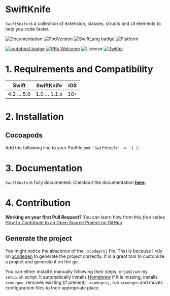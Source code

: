 # SwiftKnife

`SwiftKnife` is a collection of extension, classes, structs and UI elements to help you code faster.

![Documentation](https://theinkedengineer.github.io/SwiftKnife/docs/1.x/badge.svg)
![PodVersion](https://img.shields.io/cocoapods/v/SwiftKnife.svg)
![SwiftLang badge](https://img.shields.io/badge/language-Swift%205.0-orange.svg)
![Platform](https://img.shields.io/cocoapods/p/SwiftKnife.svg)

[![codebeat badge](https://codebeat.co/badges/93a3c652-416d-40fc-835e-3d53b945e1d1)](https://codebeat.co/projects/github-com-theinkedengineer-swiftknife-master)
[![PRs Welcome](https://img.shields.io/badge/PRs-welcome-brightgreen.svg?style=flat-square)](http://makeapullrequest.com)
![License](https://img.shields.io/github/license/theinkedengineer/SwiftKnife.svg)
[![Twitter](https://img.shields.io/twitter/url/https/theinkedgineer.svg?label=TheInkedgineer&style=social)](https://twitter.com/theinkedgineer)

# 1. Requirements and Compatibility
| Swift           | SwiftKnife      | iOS     |
|-----------------|-----------------|---------|
| 4.2 ... 5.0     | 1.0 ... 1.1.x   | 10+     |

# 2. Installation

## Cocoapods

Add the following line to your Podfile
` pod 'SwiftKnife' ~> '1.1' `


# 3. Documentation
`SwiftKnife` is fully documented. Checkout the documentation [**here**](https://theinkedengineer.github.io/SwiftKnife/docs/1.x/index.html).

# 4. Contribution

**Working on your first Pull Request?** You can learn how from this *free* series [How to Contribute to an Open Source Project on GitHub](https://egghead.io/series/how-to-contribute-to-an-open-source-project-on-github)

## Generate the project
You might notice the abscence of the `.xcodeproj` file. That is because I rely on [xcodegen](https://github.com/yonaskolb/XcodeGen) to generate the project correctly. It is a great tool to customize a project and generate it on the go.

You can either install it manually following their steps, or just run my `setup.sh` script. It automatically installs [Homebrew](https://brew.sh) if it is missing, installs `xcodegen`, removes existing (if present) `.xcodeproj`, run `xcodegen` and moves configuratiom files to their appropriate place.
